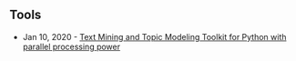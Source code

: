 ## Tools
- Jan 10, 2020 - [Text Mining and Topic Modeling Toolkit for Python with parallel processing power](https://github.com/WZBSocialScienceCenter/tmtoolkit)